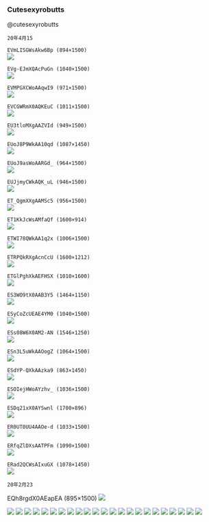 ### Cutesexyrobutts
@cutesexyrobutts

`20年4月15`

`EVmLISGWsAkw6Bp (894×1500)`<br>
![](https://pbs.twimg.com/media/EVmLISGWsAkw6Bp?format=jpg&name=orig)

`EVg-EJmXQAcPuGn (1040×1500)`<br>
![](https://pbs.twimg.com/media/EVg-EJmXQAcPuGn?format=jpg&name=orig)

`EVMPGXCWoAAqwI9 (971×1500)`<br>
![](https://pbs.twimg.com/media/EVMPGXCWoAAqwI9?format=jpg&name=orig)

`EVCGWRmX0AQKEuC (1011×1500)`<br>
![](https://pbs.twimg.com/media/EVCGWRmX0AQKEuC?format=jpg&name=orig)

`EU3tloMXgAAZVId (949×1500)`<br>
![](https://pbs.twimg.com/media/EU3tloMXgAAZVId?format=jpg&name=orig)

`EUoJ8P9WkAA10qd (1087×1450)`<br>
![](https://pbs.twimg.com/media/EUoJ8P9WkAA10qd?format=jpg&name=orig)

`EUoJ9asWoAARGd_ (964×1500)`<br>
![](https://pbs.twimg.com/media/EUoJ9asWoAARGd_?format=jpg&name=orig)

`EUJjmyCWkAQK_uL (946×1500)`<br>
![](https://pbs.twimg.com/media/EUJjmyCWkAQK_uL?format=jpg&name=orig)

`ET_QgmXXgAAMSc5 (956×1500)`<br>
![](https://pbs.twimg.com/media/ET_QgmXXgAAMSc5?format=jpg&name=orig)

`ET1KkJcWsAMfaQf (1600×914)`<br>
![](https://pbs.twimg.com/media/ET1KkJcWsAMfaQf?format=jpg&name=orig)

`ETWI78QWkAA1q2x (1006×1500)`<br>
![](https://pbs.twimg.com/media/ETWI78QWkAA1q2x?format=jpg&name=orig)

`ETRPQkRXgAcnCcU (1600×1212)`<br>
![](https://pbs.twimg.com/media/ETRPQkRXgAcnCcU?format=jpg&name=orig)

`ETGlPghXkAEFHSX (1010×1600)`<br>
![](https://pbs.twimg.com/media/ETGlPghXkAEFHSX?format=jpg&name=orig)

`ES3WO9tX0AAB3Y5 (1464×1150)`<br>
![](https://pbs.twimg.com/media/ES3WO9tX0AAB3Y5?format=jpg&name=orig)

`ESyCoZcUEAE4YM0 (1040×1500)`<br>
![](https://pbs.twimg.com/media/ESyCoZcUEAE4YM0?format=jpg&name=orig)

`ESs08W6X0AM2-AN (1546×1250)`<br>
![](https://pbs.twimg.com/media/ESs08W6X0AM2-AN?format=jpg&name=orig)

`ESn3L5uWkAAOogZ (1064×1500)`<br>
![](https://pbs.twimg.com/media/ESn3L5uWkAAOogZ?format=jpg&name=orig)

`ESdYP-QXkAAzka9 (863×1450)`<br>
![](https://pbs.twimg.com/media/ESdYP-QXkAAzka9?format=jpg&name=orig)

`ESOIejHWoAYzhv_ (1036×1500)`<br>
![](https://pbs.twimg.com/media/ESOIejHWoAYzhv_?format=jpg&name=orig)

`ESDq21xX0AYSwnl (1700×896)`<br>
![](https://pbs.twimg.com/media/ESDq21xX0AYSwnl?format=jpg&name=orig)

`ER0UT0UU4AAOe-d (1033×1500)`<br>
![](https://pbs.twimg.com/media/ER0UT0UU4AAOe-d?format=jpg&name=orig)

`ERfqZlDXsAATPFm (1090×1500)`<br>
![](https://pbs.twimg.com/media/ERfqZlDXsAATPFm?format=jpg&name=orig)

`ERad2QCWsAIxuGX (1078×1450)`<br>
![](https://pbs.twimg.com/media/ERad2QCWsAIxuGX?format=jpg&name=orig)

`20年2月23`

EQh8rgdX0AEapEA (895×1500)
![](https://pbs.twimg.com/media/EQh8rgdX0AEapEA?format=jpg&name=orig)

![](https://pbs.twimg.com/media/EQC78inXUAIGra2?format=jpg&name=orig)
![](https://pbs.twimg.com/media/EOb6uB6W4AA10oT.jpg:orig)
![](https://pbs.twimg.com/media/EORkOEgW4AE_In1.jpg:orig)
![](https://pbs.twimg.com/media/EOMlqdkWoAcdHtc.jpg:orig)
![](https://pbs.twimg.com/media/EOHfnWTX0AEgd2d.jpg:orig)
![](https://pbs.twimg.com/media/ENoW3DXXkAM4YdM.jpg:orig)
![](https://pbs.twimg.com/media/ENjdhb4W4AgT2ma.jpg:orig)
![](https://pbs.twimg.com/media/ENOqSZ_XUAYnBR1.jpg:orig)
![](https://pbs.twimg.com/media/EM6FtLWWkAAhNyw.jpg:orig)
![](https://pbs.twimg.com/media/EMv2MFJX0AAjIaM.jpg:orig)
![](https://pbs.twimg.com/media/EMlYZBXWkAExEuN.jpg:orig)
![](https://pbs.twimg.com/media/EMgjG_7X0AA-szg.jpg:orig)
![](https://pbs.twimg.com/media/EMV_kjxWsAAWilD.jpg:orig)
![](https://pbs.twimg.com/media/EMRGQ3hXYAE9LvD.jpg:orig)
![](https://pbs.twimg.com/media/EMBaJtBW4AMHp2W.jpg:orig)
![](https://pbs.twimg.com/media/ELsmbpBXYAEaEFD.jpg:orig)
![](https://pbs.twimg.com/media/ELifx7DX0AEKdoJ.jpg:orig)
![](https://pbs.twimg.com/media/ELTIu2WXkAIncUM.jpg:orig)
![](https://pbs.twimg.com/media/EK-v-ODWoAAooXC.jpg:orig)
![](https://pbs.twimg.com/media/EK5QUFkWoAcRtR6.jpg:orig)
![](https://pbs.twimg.com/media/EKLHCTQXsAMQQwF.jpg:orig)
![](https://pbs.twimg.com/media/EJ2dOrCXUAEd_UJ.jpg:orig)
![](https://pbs.twimg.com/media/EJxI-pCXUAAy82v.jpg:orig)
